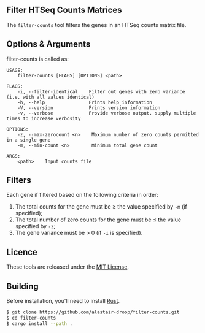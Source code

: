 ## Filter HTSeq Counts Matrices

The `filter-counts` tool filters the genes in an HTSeq counts matrix file.

## Options & Arguments

filter-counts is called as:

~~~
USAGE:
    filter-counts [FLAGS] [OPTIONS] <path>

FLAGS:
    -i, --filter-identical    Filter out genes with zero variance (i.e. with all values identical)
    -h, --help                Prints help information
    -V, --version             Prints version information
    -v, --verbose             Provide verbose output. supply multiple times to increase verbosity

OPTIONS:
    -z, --max-zerocount <n>    Maximum number of zero counts permitted in a single gene
    -m, --min-count <n>        Minimum total gene count

ARGS:
    <path>    Input counts file
~~~

## Filters

Each gene if filtered based on the following criteria in order:

1. The total counts for the gene must be ≥ the value specified by `-m` (if specified);
2. The total number of zero counts for the gene must be ≤ the value specified by `-z`;
3. The gene variance must be > 0 (if `-i` is specified).

## Licence
These tools are released under the [MIT License](https://opensource.org/licenses/MIT).

## Building

Before installation, you'll need to install [Rust](https://www.rust-lang.org/).

~~~bash
$ git clone https://github.com/alastair-droop/filter-counts.git
$ cd filter-counts
$ cargo install --path .
~~~
